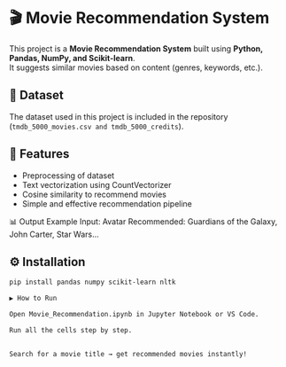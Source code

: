 # 🎬 Movie Recommendation System

This project is a **Movie Recommendation System** built using **Python, Pandas, NumPy, and Scikit-learn**.  
It suggests similar movies based on content (genres, keywords, etc.).

## 📂 Dataset
The dataset used in this project is included in the repository (`tmdb_5000_movies.csv and tmdb_5000_credits`).


## 🚀 Features
- Preprocessing of dataset
- Text vectorization using CountVectorizer
- Cosine similarity to recommend movies
- Simple and effective recommendation pipeline

📊 Output Example
Input: Avatar
Recommended: Guardians of the Galaxy, John Carter, Star Wars...

## ⚙️ Installation
```bash
pip install pandas numpy scikit-learn nltk

▶️ How to Run

Open Movie_Recommendation.ipynb in Jupyter Notebook or VS Code.

Run all the cells step by step.


Search for a movie title → get recommended movies instantly!

